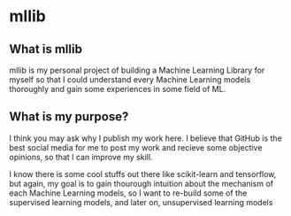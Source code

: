 # mllib
## What is mllib
mllib is my personal project of building a Machine Learning Library for myself so that I could understand every Machine Learning models thoroughly and gain some experiences in some field of ML. 
## What is my purpose?
I think you may ask why I publish my work here. I believe that GitHub is the best social media for me to post my work and recieve some objective opinions, so that I can improve my skill. 

I know there is some cool stuffs out there like scikit-learn and tensorflow, but again, my goal is to gain thourough intuition about the mechanism of each Machine Learning models, so I want to re-build some of the supervised learning models, and later on, unsupervised learning models
